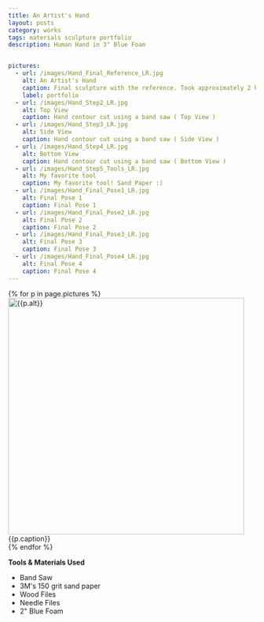 ```yaml
---
title: An Artist's Hand
layout: posts
category: works
tags: materials sculpture portfolio
description: Human Hand in 3" Blue Foam


pictures: 
  - url: /images/Hand_Final_Reference_LR.jpg
    alt: An Artist's Hand
    caption: Final sculpture with the reference. Took approximately 2 hours to make this sculpture.
    label: portfolio
  - url: /images/Hand_Step2_LR.jpg
    alt: Top View
    caption: Hand contour cut using a band saw ( Top View )
  - url: /images/Hand_Step3_LR.jpg
    alt: Side View
    caption: Hand contour cut using a band saw ( Side View )
  - url: /images/Hand_Step4_LR.jpg
    alt: Bottom View
    caption: Hand contour cut using a band saw ( Bottom View )
  - url: /images/Hand_Step5_Tools_LR.jpg
    alt: My favorite tool
    caption: My favorite tool! Sand Paper :)
  - url: /images/Hand_Final_Pose1_LR.jpg
    alt: Final Pose 1
    caption: Final Pose 1
  - url: /images/Hand_Final_Pose2_LR.jpg
    alt: Final Pose 2
    caption: Final Pose 2
  - url: /images/Hand_Final_Pose3_LR.jpg
    alt: Final Pose 3
    caption: Final Pose 3
  - url: /images/Hand_Final_Pose4_LR.jpg
    alt: Final Pose 4
    caption: Final Pose 4
---
```


{% for p in page.pictures %}
 <img style="width:480px;" src="{{site.assetURL}}{{p.url}}" title="{{p.alt}}" alt="{{p.alt}}"/>
 <span style="display:block">{{p.caption}}</span>
{% endfor %}

**Tools & Materials Used**

* Band Saw
* 3M's 150 grit sand paper
* Wood Files
* Needle Files
* 2" Blue Foam